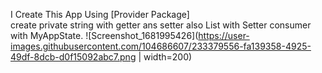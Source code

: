 I Create This App Using [Provider Package]  
create private string  with getter ans setter also List with Setter
consumer with MyAppState.
![Screenshot_1681995426](https://user-images.githubusercontent.com/104686607/233379556-fa139358-4925-49df-8dcb-d0f15092abc7.png | width=200)
